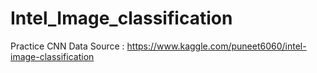 # Intel_Image_classification
Practice CNN 
Data Source : https://www.kaggle.com/puneet6060/intel-image-classification
